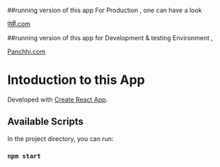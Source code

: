 ##running  version of this app For Production , one can have a look 

[पंछी.com](https://panchhi.herokuapp.com/)

##running version of this app for Development & testing Environment , 

[Panchhi.com](https://panchhi-development.herokuapp.com/)



# Intoduction to this App

Developed  with [Create React App](https://github.com/facebook/create-react-app).

## Available Scripts

In the project directory, you can run:

### `npm start`

